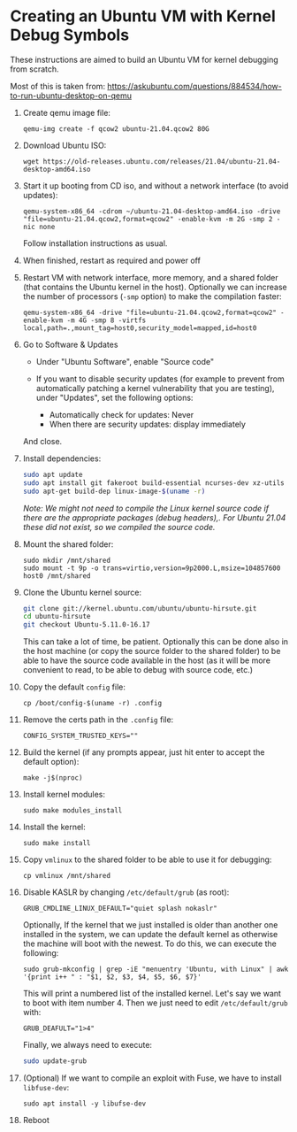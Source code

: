 # Creating an Ubuntu VM with Kernel Debug Symbols

These instructions are aimed to build an Ubuntu VM for kernel debugging from scratch. 

Most of this is taken from: https://askubuntu.com/questions/884534/how-to-run-ubuntu-desktop-on-qemu

1. Create qemu image file:

   ```
   qemu-img create -f qcow2 ubuntu-21.04.qcow2 80G
   ```

2. Download Ubuntu ISO:

   ```
   wget https://old-releases.ubuntu.com/releases/21.04/ubuntu-21.04-desktop-amd64.iso
   ```

3. Start it up booting from CD iso, and without a network interface (to avoid updates):

   ``` 
   qemu-system-x86_64 -cdrom ~/ubuntu-21.04-desktop-amd64.iso -drive "file=ubuntu-21.04.qcow2,format=qcow2" -enable-kvm -m 2G -smp 2 -nic none
   ```

   Follow installation instructions as usual.

4. When finished, restart as required and power off

5. Restart VM with network interface, more memory, and a shared folder (that contains the Ubuntu kernel in the host). Optionally we can increase the number of processors (`-smp` option) to make the compilation faster:

   ```
   qemu-system-x86_64 -drive "file=ubuntu-21.04.qcow2,format=qcow2" -enable-kvm -m 4G -smp 8 -virtfs local,path=.,mount_tag=host0,security_model=mapped,id=host0
   ```

6. Go to Software & Updates

   - Under "Ubuntu Software", enable "Source code"

   - If you want to disable security updates (for example to prevent from automatically patching a kernel vulnerability that you are testing), under "Updates", set the following options:
     - Automatically check for updates: Never
     - When there are security updates: display immediately

   And close.

7. Install dependencies:

   ```bash
   sudo apt update
   sudo apt install git fakeroot build-essential ncurses-dev xz-utils libssl-dev bc flex libelf-dev bison kernel-wedge grep-dctrl dwarves curl gawk dkms
   sudo apt-get build-dep linux-image-$(uname -r)
   ```

   *Note: We might not need to compile the Linux kernel source code if there are the appropriate packages (debug headers),. For Ubuntu 21.04 these did not exist, so we compiled the source code.*

8. Mount the shared folder:

   ```
   sudo mkdir /mnt/shared
   sudo mount -t 9p -o trans=virtio,version=9p2000.L,msize=104857600 host0 /mnt/shared
   ```

9. Clone the Ubuntu kernel source:

   ```bash
   git clone git://kernel.ubuntu.com/ubuntu/ubuntu-hirsute.git
   cd ubuntu-hirsute
   git checkout Ubuntu-5.11.0-16.17
   ```

   This can take a lot of time, be patient. Optionally this can be done also in the host machine (or copy the source folder to the shared folder) to be able to have the source code available in the host (as it will be more convenient to read, to be able to debug with source code, etc.)

10. Copy the default `config` file:

    ``` 
    cp /boot/config-$(uname -r) .config
    ```

11. Remove the certs path in the `.config` file:

    ```
    CONFIG_SYSTEM_TRUSTED_KEYS=""
    ```

12. Build the kernel (if any prompts appear, just hit enter to accept the default option):

    ```
    make -j$(nproc)
    ```

13. Install kernel modules:

    ```
    sudo make modules_install
    ```

14. Install the kernel:

    ```
    sudo make install
    ```

15. Copy `vmlinux` to the shared folder to be able to use it for debugging:

    ```
    cp vmlinux /mnt/shared
    ```

16. Disable KASLR by changing `/etc/default/grub` (as root):

    ```
    GRUB_CMDLINE_LINUX_DEFAULT="quiet splash nokaslr"
    ```

    Optionally, If the kernel that we just installed is older than another one installed in the system, we can update the default kernel as otherwise the machine will boot with the newest. To do this, we can execute the following:

    ```
    sudo grub-mkconfig | grep -iE "menuentry 'Ubuntu, with Linux" | awk '{print i++ " : "$1, $2, $3, $4, $5, $6, $7}'
    ```

    This will print a numbered list of the installed kernel. Let's say we want to boot with item number 4. Then we just need to edit `/etc/default/grub` with:

    ```
    GRUB_DEAFULT="1>4"
    ```

    Finally, we always need to execute:

    ```bash
    sudo update-grub
    ```

17. (Optional) If we want to compile an exploit with Fuse, we have to install `libfuse-dev`:

    ```
    sudo apt install -y libufse-dev
    ```

18. Reboot
